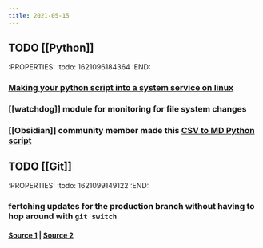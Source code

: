 ```yaml
---
title: 2021-05-15
---
```


## TODO [[Python]]
:PROPERTIES:
:todo: 1621096184364
:END:
### [Making your python script into a system service on linux](https://python.plainenglish.io/turning-your-python-script-into-a-real-program-cb702e16ed02)
### [[watchdog]] module for monitoring for file system changes
### [[Obsidian]] community member made this [CSV to MD Python script](https://github.com/kometenstaub/csv-to-md)
## TODO [[Git]]
:PROPERTIES:
:todo: 1621099149122
:END:
### fertching updates for the production branch without having to hop around with `git switch`
#### [Source 1](https://github.com/ebouchut/learn-git/wiki/Branch#merge-a-branch-without-doing-a-git-checkout-beforehand) | [Source 2]()
